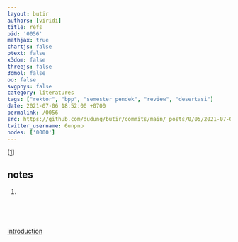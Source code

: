 ```yaml
---
layout: butir
authors: [viridi]
title: refs
pid: '0056'
mathjax: true
chartjs: false
ptext: false
x3dom: false
threejs: false
3dmol: false
oo: false
svgphys: false
category: literatures
tags: ["rektor", "bpp", "semester pendek", "review", "desertasi"]
date: 2021-07-06 18:52:00 +0700
permalink: /0056
src: https://github.com/dudung/butir/commits/main/_posts/0/05/2021-07-06-refs.md
twitter_username: 6unpnp
nodes: ['0000']
---
```

[[1](#r01)]


## notes
1. <a name=r01></a>


## &nbsp;
[introduction](0000)

